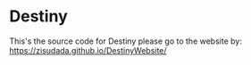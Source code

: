 # Destiny
This's the source code for Destiny
please go to the website by:
https://zisudada.github.io/DestinyWebsite/
